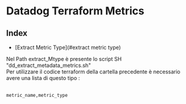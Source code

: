 # Datadog Terraform Metrics

## Index
* [Extract Metric Type](#extract metric type)

Nel Path extract_Mtype è presente lo script SH "dd_extract_metadata_metrics.sh"<br>
Per utilizzare il codice terraform della cartella precedente è necessario avere una lista di questo tipo : <br><br>
```
metric_name,metric_type
```
